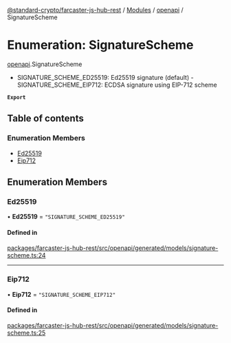 [@standard-crypto/farcaster-js-hub-rest](../README.md) / [Modules](../modules.md) / [openapi](../modules/openapi.md) / SignatureScheme

# Enumeration: SignatureScheme

[openapi](../modules/openapi.md).SignatureScheme

- SIGNATURE_SCHEME_ED25519: Ed25519 signature (default)  - SIGNATURE_SCHEME_EIP712: ECDSA signature using EIP-712 scheme

**`Export`**

## Table of contents

### Enumeration Members

- [Ed25519](openapi.SignatureScheme.md#ed25519)
- [Eip712](openapi.SignatureScheme.md#eip712)

## Enumeration Members

### Ed25519

• **Ed25519** = ``"SIGNATURE_SCHEME_ED25519"``

#### Defined in

[packages/farcaster-js-hub-rest/src/openapi/generated/models/signature-scheme.ts:24](https://github.com/standard-crypto/farcaster-js/blob/main/packages/farcaster-js-hub-rest/src/openapi/generated/models/signature-scheme.ts#L24)

___

### Eip712

• **Eip712** = ``"SIGNATURE_SCHEME_EIP712"``

#### Defined in

[packages/farcaster-js-hub-rest/src/openapi/generated/models/signature-scheme.ts:25](https://github.com/standard-crypto/farcaster-js/blob/main/packages/farcaster-js-hub-rest/src/openapi/generated/models/signature-scheme.ts#L25)
